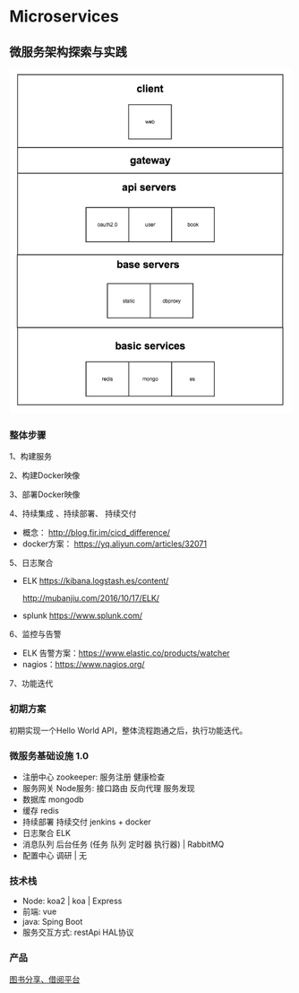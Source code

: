 # Microservices

## 微服务架构探索与实践

![微服务架构图](https://raw.githubusercontent.com/CocaCola183/Microservices/kivi/images/%E5%BE%AE%E6%9C%8D%E5%8A%A1%E6%9E%B6%E6%9E%84%E5%9B%BE.png)

### 整体步骤

1、构建服务
     
2、构建Docker映像

3、部署Docker映像

4、持续集成 、持续部署、 持续交付

* 概念： http://blog.fir.im/cicd_difference/
* docker方案： https://yq.aliyun.com/articles/32071
   
5、日志聚合

 * ELK  https://kibana.logstash.es/content/
 
     http://mubanjiu.com/2016/10/17/ELK/
     
 * splunk  https://www.splunk.com/
     
6、监控与告警

  * ELK 告警方案：https://www.elastic.co/products/watcher
  * nagios：https://www.nagios.org/
  
7、功能迭代


### 初期方案

初期实现一个Hello World API，整体流程跑通之后，执行功能迭代。


### 微服务基础设施 1.0

* 注册中心 zookeeper: 服务注册 健康检查
* 服务网关 Node服务: 接口路由 反向代理 服务发现
* 数据库 mongodb
* 缓存 redis
* 持续部署 持续交付 jenkins + docker
* 日志聚合 ELK
* 消息队列 后台任务 (任务 队列 定时器 执行器) | RabbitMQ
* 配置中心 调研 | 无

### 技术栈
 * Node: koa2 | koa | Express
 * 前端: vue 
 * java: Sping Boot
 * 服务交互方式: restApi HAL协议 
 
### 产品 
 [图书分享、借阅平台](https://github.com/wangxinhan/Microservices/blob/master/book/README.md)  
 
 
